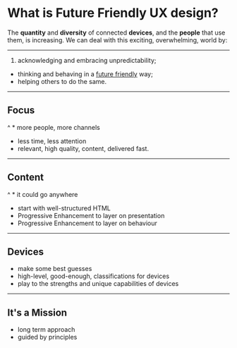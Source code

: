 # What is Future Friendly UX design?

The **quantity** and **diversity** of connected **devices**, and the **people** that use them, is increasing. We can deal with this exciting, overwhelming, world by:

---

1. acknowledging and embracing unpredictability;
* thinking and behaving in a [future friendly]((http://futurefriendlyweb.com/)) way;
* helping others to do the same.

---

## Focus

^ * more people, more channels
* less time, less attention
* relevant, high quality, content, delivered fast.

---

## Content

^ * it could go anywhere
* start with well-structured HTML
* Progressive Enhancement to layer on presentation
* Progressive Enhancement to layer on behaviour

---

## Devices

* make some best guesses
* high-level, good-enough, classifications for devices
* play to the strengths and unique capabilities of devices

---

## It's a Mission

* long term approach
* guided by principles
